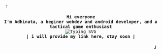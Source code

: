 <p align="left"><samp>「</samp></p>
<p align="center">
  <samp>
    <b>Hi everyone</b>
    <br>
    <b>I'm Adhinata, a beginer webdev and android developer, and a tactical game enthusiast</b>
    <br>
    <img align="center" src="https://readme-typing-svg.herokuapp.com?font=Silkscreen&pause=1000&color=F7BB02&center=true&vCenter=true&width=435&lines=~%2F+NEkkiichi+%2F+~;%2F+Agung+Adhinata+%2F" alt="Typing SVG" />
    <br>
    <b>
    | i will provide my link here, stay soon |
    </b>
   </samp>
</p>
<p align="right"><strong><samp>」</samp></strong></p>

